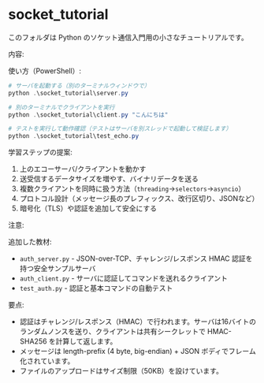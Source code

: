 # socket_tutorial

このフォルダは Python のソケット通信入門用の小さなチュートリアルです。

内容:

使い方（PowerShell）:

```powershell
# サーバを起動する（別のターミナルウィンドウで）
python .\socket_tutorial\server.py

# 別のターミナルでクライアントを実行
python .\socket_tutorial\client.py "こんにちは"

# テストを実行して動作確認（テストはサーバを別スレッドで起動して検証します）
python .\socket_tutorial\test_echo.py
```

学習ステップの提案:
1. 上のエコーサーバ/クライアントを動かす
2. 送受信するデータサイズを増やす、バイナリデータを送る
3. 複数クライアントを同時に扱う方法（`threading`→`selectors`→`asyncio`）
4. プロトコル設計（メッセージ長のプレフィックス、改行区切り、JSONなど）
5. 暗号化（TLS）や認証を追加して安全にする

注意:

追加した教材:
- `auth_server.py` - JSON-over-TCP、チャレンジ/レスポンス HMAC 認証を持つ安全サンプルサーバ
- `auth_client.py` - サーバに認証してコマンドを送れるクライアント
- `test_auth.py` - 認証と基本コマンドの自動テスト

要点:
- 認証はチャレンジ/レスポンス（HMAC）で行われます。サーバは16バイトのランダムノンスを送り、クライアントは共有シークレットで HMAC-SHA256 を計算して返します。
- メッセージは length-prefix (4 byte, big-endian) + JSON ボディでフレーム化されています。
- ファイルのアップロードはサイズ制限（50KB）を設けています。
